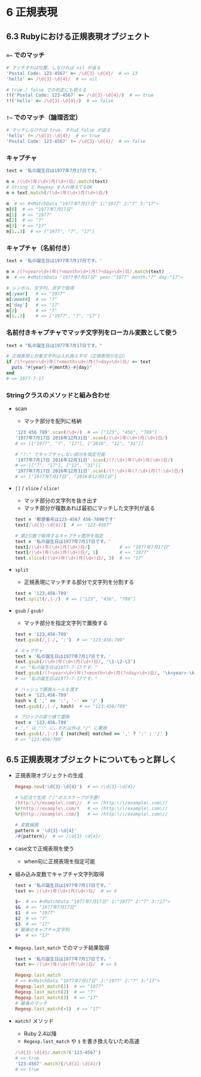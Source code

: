 # 6 正規表現

## 6.3 Rubyにおける正規表現オブジェクト

### `=~` でのマッチ
```ruby
# マッチすれば位置、しなければ nil が返る
'Postal Code: 123-4567' =~ /\d{3}-\d{4}/  # => 13
'hello' =~ /\d{3}-\d{4}/  # => nil

# true / false での判定にも使える
!!('Postal Code: 123-4567' =~ /\d{3}-\d{4}/)  # => true
!!('hello' =~ /\d{3}-\d{4}/)  # => false
```

### `!~` でのマッチ（論理否定）
```ruby
# マッチしなければ true、すれば false が返る
'hello' !~ /\d{3}-\d{4}/  # => true
'Postal Code: 123-4567' !~ /\d{3}-\d{4}/  # => false
```

### キャプチャ
```ruby
text = '私の誕生日は1977年7月17日です。'

m = /(\d+)年(\d+)月(\d+)日/.match(text)
# String と Regexp を入れ換えてもOK
m = text.match(/(\d+)年(\d+)月(\d+)日/)

m  # => #<MatchData "1977年7月17日" 1:"1977" 2:"7" 3:"17">
m[0]  # => "1977年7月17日"
m[1]  # => "1977"
m[2]  # => "7"
m[3]  # => "17"
m[1..3]  # => ["1977", "7", "17"]
```

### キャプチャ（名前付き）
```ruby
text = '私の誕生日は1977年7月17日です。'

m = /(?<year>\d+)年(?<month>\d+)月(?<day>\d+)日/.match(text)
m  # => #<MatchData "1977年7月17日" year:"1977" month:"7" day:"17">

# シンボル、文字列、添字で取得
m[:year]   # => "1977"
m[:month]  # => "7"
m['day']   # => "17"
m[2]       # => "7"
m[1..3]    # => ["1977", "7", "17"]
```

### 名前付きキャプチャでマッチ文字列をローカル変数として使う
```ruby
text = "私の誕生日は1977年7月17日です。"

# 正規表現と対象文字列は入れ換え不可（正規表現が左辺）
if /(?<year>\d+)年(?<month>\d+)月(?<day>\d+)日/ =~ text
  puts "#{year}-#{month}-#{day}"
end
# => 1977-7-17
```

### Stringクラスのメソッドと組み合わせ

- scan
  - マッチ部分を配列に格納
  ```ruby
  '123 456 789'.scan(/\d+/)  # => ["123", "456", "789"]
  '1977年7月17日 2016年12月31日'.scan(/(\d+)年(\d+)月(\d+)日/)
  # => [["1977", "7", "17"], ["2016", "12", "31"]]

  # "?:" でキャプチャしない部分を指定可能
  '1977年7月17日 2016年12月31日'.scan(/(?:\d+)年(\d+)月(\d+)日/)
  # => [["7", "17"], ["12", "31"]]
  '1977年7月17日 2016年12月31日'.scan(/(?:\d+)年(?:\d+)月(?:\d+)日/)
  # => ["1977年7月17日", "2016年12月31日"]
  ```

- `[]` / `slice` / `slice!`
  - マッチ部分の文字列を抜き出す
  - マッチ部分が複数あれば最初にマッチした文字列が返る
  ```ruby
  text = '郵便番号は123-4567 456-7890です'
  text[/\d{3}-\d{4}/]  # => "123-4567"

  # 第2引数で取得するキャプチャ箇所を指定
  text = '私の誕生日は1977年7月17日です。'
  text[/(\d+)年(\d+)月(\d+)日/]           # => "1977年7月17日"
  text[/(\d+)年(\d+)月(\d+)日/, 1]        # => "1977"
  text.slice(/(\d+)年(\d+)月(\d+)日/, 3)  # => "17"
  ```

- `split`
  - 正規表現にマッチする部分で文字列を分割する
  ```ruby
  text = '123,456-789'
  text.split(/,|-/)  # => ["123", "456", "789"]
  ```

- `gsub` / `gsub!`
  - マッチ部分を指定文字列で置換する
  ```ruby
  text = '123,456-789'
  text.gsub(/,|-/, ':')  # => "123:456:789"

  # キャプチャ
  text = '私の誕生日は1977年7月17日です。'
  text.gsub(/(\d+)年(\d+)月(\d+)日/, '\1-\2-\3')
  # => "私の誕生日は1977-7-17です。"
  text.gsub(/(?<year>\d+)年(?<month>\d+)月(?<day>\d+)日/, '\k<year>-\k<month>-\k<day>')
  # => "私の誕生日は1977-7-17です。"

  # ハッシュで置換ルールを渡す
  text = '123,456-789'
  hash = { ',' => ':', '-' => '/' }
  text.gsub(/,|-/, hash)  # => "123:456/789"

  # ブロックの戻り値で置換
  text = '123,456-789'
  # "," は ":" に、それ以外は "/" に置換
  text.gsub(/,|-/) { |matched| matched == ',' ? ':' : '/' }
  # => "123:456/789"
  ```


## 6.5 正規表現オブジェクトについてもっと詳しく

- 正規表現オブジェクトの生成
  ```ruby
  Regexp.new('\d{3}-\d{4}')  # => /\d{3}-\d{4}/

  # %記法で生成（"/"のエスケープが不要）
  /http:\/\/example\.com\//  # => /http:\/\/example\.com\//
  %r!http://example\.com/!   # => /http:\/\/example\.com\//
  %r{http://example\.com/}   # => /http:\/\/example\.com\//

  # 変数展開
  pattern = '\d{3}-\d{4}'
  /#{pattern}/  # => /\d{3}-\d{4}/
  ```

- case文で正規表現を使う
  - when句に正規表現を指定可能

- 組み込み変数でキャプチャ文字列取得
  ```ruby
  text = '私の誕生日は1977年7月17日です。'
  text =~ /(\d+)年(\d+)月(\d+)日/  # => 6

  $~  # => #<MatchData "1977年7月17日" 1:"1977" 2:"7" 3:"17">
  $&  # => "1977年7月17日"
  $1  # => "1977"
  $2  # => "7"
  $3  # => "17"
  # 最後のキャプチャ文字列
  $+  # => "17"
  ```

- `Regexp.last_match` でのマッチ結果取得
  ```ruby
  text = '私の誕生日は1977年7月17日です。'
  text =~ /(\d+)年(\d+)月(\d+)日/  # => 6

  Regexp.last_match
  # => #<MatchData "1977年7月17日" 1:"1977" 2:"7" 3:"17">
  Regexp.last_match(1)  # => "1977"
  Regexp.last_match(2)  # => "7"
  Regexp.last_match(3)  # => "17"
  # 最後のマッチ
  Regexp.last_match(-1)  # => "17"
  ```

- `match?` メソッド
  - Ruby 2.4以降
  - `Regexp.last_match` や `$` を書き換えないため高速
  ```ruby
  /\d{3}-\d{4}/.match?('123-4567')
  # => true
  '123-4567'.match?(/\d{3}-\d{4}/)
  # => true
  ```
